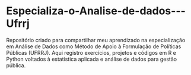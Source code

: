 # Especializa-o-Analise-de-dados---Ufrrj
Repositório criado para compartilhar meu aprendizado na especialização em Análise de Dados como Método de Apoio à Formulação de Políticas Públicas (UFRRJ). Aqui registro exercícios, projetos e códigos em R e Python voltados à estatística aplicada e análise de dados para gestão pública.
